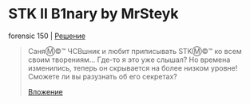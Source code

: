 # STK ll B1nary by MrSteyk

forensic 150 | [Решение](WRITEUP.md)

> СаняⓂ©™ ЧСВшник и любит приписывать STKⓂ©™ ко всем своим творениям... Где-то я это уже слышал?
> Но времена изменились, теперь он скрывается на более низком уровне! Сможете ли вы разузнать об его
> секретах?
>
> [Вложение](public/llwattisit)
